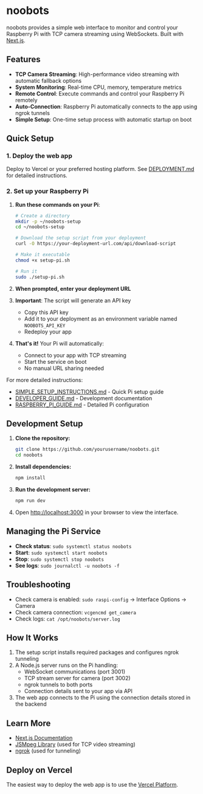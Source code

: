 # noobots

noobots provides a simple web interface to monitor and control your Raspberry Pi with TCP camera streaming using WebSockets. Built with [Next.js](https://nextjs.org).

## Features

- **TCP Camera Streaming**: High-performance video streaming with automatic fallback options
- **System Monitoring**: Real-time CPU, memory, temperature metrics
- **Remote Control**: Execute commands and control your Raspberry Pi remotely
- **Auto-Connection**: Raspberry Pi automatically connects to the app using ngrok tunnels
- **Simple Setup**: One-time setup process with automatic startup on boot

## Quick Setup

### 1. Deploy the web app

Deploy to Vercel or your preferred hosting platform. See [DEPLOYMENT.md](DEPLOYMENT.md) for detailed instructions.

### 2. Set up your Raspberry Pi

1. **Run these commands on your Pi**:
   ```bash
   # Create a directory
   mkdir -p ~/noobots-setup
   cd ~/noobots-setup
   
   # Download the setup script from your deployment
   curl -O https://your-deployment-url.com/api/download-script
   
   # Make it executable
   chmod +x setup-pi.sh
   
   # Run it
   sudo ./setup-pi.sh
   ```

2. **When prompted, enter your deployment URL**

3. **Important**: The script will generate an API key
   - Copy this API key
   - Add it to your deployment as an environment variable named `NOOBOTS_API_KEY`
   - Redeploy your app

4. **That's it!** Your Pi will automatically:
   - Connect to your app with TCP streaming
   - Start the service on boot
   - No manual URL sharing needed

For more detailed instructions:
- [SIMPLE_SETUP_INSTRUCTIONS.md](SIMPLE_SETUP_INSTRUCTIONS.md) - Quick Pi setup guide
- [DEVELOPER_GUIDE.md](DEVELOPER_GUIDE.md) - Development documentation
- [RASPBERRY_PI_GUIDE.md](RASPBERRY_PI_GUIDE.md) - Detailed Pi configuration

## Development Setup

1. **Clone the repository:**
   ```bash
   git clone https://github.com/yourusername/noobots.git
   cd noobots
   ```

2. **Install dependencies:**
   ```bash
   npm install
   ```

3. **Run the development server:**
   ```bash
   npm run dev
   ```

4. Open [http://localhost:3000](http://localhost:3000) in your browser to view the interface.

## Managing the Pi Service

- **Check status**: `sudo systemctl status noobots`
- **Start**: `sudo systemctl start noobots`
- **Stop**: `sudo systemctl stop noobots`
- **See logs**: `sudo journalctl -u noobots -f`

## Troubleshooting

- Check camera is enabled: `sudo raspi-config` → Interface Options → Camera
- Check camera connection: `vcgencmd get_camera`
- Check logs: `cat /opt/noobots/server.log`

## How It Works

1. The setup script installs required packages and configures ngrok tunneling
2. A Node.js server runs on the Pi handling:
   - WebSocket communications (port 3001)
   - TCP stream server for camera (port 3002)
   - ngrok tunnels to both ports
   - Connection details sent to your app via API
3. The web app connects to the Pi using the connection details stored in the backend

## Learn More

- [Next.js Documentation](https://nextjs.org/docs)
- [JSMpeg Library](https://github.com/phoboslab/jsmpeg) (used for TCP video streaming)
- [ngrok](https://ngrok.com/docs) (used for tunneling)

## Deploy on Vercel

The easiest way to deploy the web app is to use the [Vercel Platform](https://vercel.com/new?utm_medium=default-template&filter=next.js&utm_source=create-next-app&utm_campaign=create-next-app-readme).
